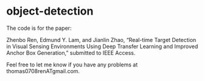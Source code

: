 # object-detection

The code is for the paper:

Zhenbo Ren, Edmund Y. Lam, and Jianlin Zhao, “Real-time Target Detection in Visual Sensing Environments Using Deep Transfer Learning and Improved Anchor Box Generation,” submitted to IEEE Access.

Feel free to let me know if you have any problems at thomas0708renATgmail.com.
